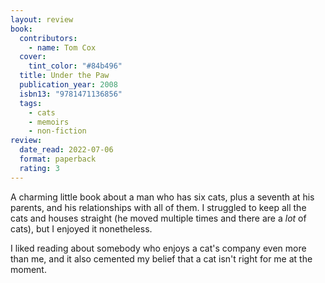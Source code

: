 ```yaml
---
layout: review
book:
  contributors:
    - name: Tom Cox
  cover:
    tint_color: "#84b496"
  title: Under the Paw
  publication_year: 2008
  isbn13: "9781471136856"
  tags:
    - cats
    - memoirs
    - non-fiction
review:
  date_read: 2022-07-06
  format: paperback
  rating: 3
---
```


A charming little book about a man who has six cats, plus a seventh at his parents, and his relationships with all of them.
I struggled to keep all the cats and houses straight (he moved multiple times and there are a _lot_ of cats), but I enjoyed it nonetheless.

I liked reading about somebody who enjoys a cat's company even more than me, and it also cemented my belief that a cat isn't right for me at the moment.

